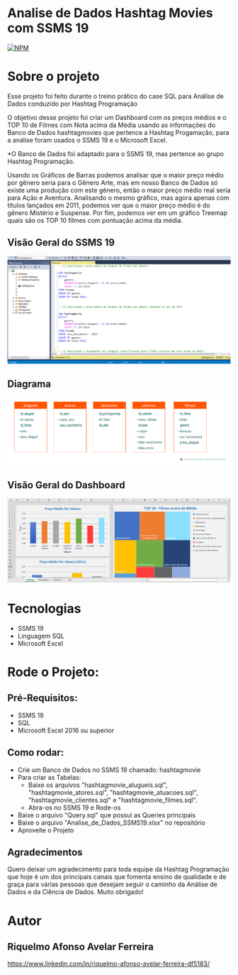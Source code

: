 # Analise de Dados Hashtag Movies com SSMS 19
[![NPM](https://img.shields.io/npm/l/react)](https://github.com/RiquelmoFerreira/Analise_de_Dados_com_SSMS19/blob/main/LICENSE)

# Sobre o projeto

Esse projeto foi feito durante o treino prático do case SQL para Análise de Dados conduzido por Hashtag Programação

O objetivo desse projeto foi criar um Dashboard com os preços médios e o TOP 10 de Filmes com Nota acima da Média usando as informações do Banco de Dados hashtagmovies que pertence a Hashtag Progamação, para a análise foram usados o SSMS 19 e o Microsoft Excel.

*O Banco de Dados foi adaptado para o SSMS 19, mas pertence ao grupo Hashtag Programação.

Usando os Gráficos de Barras podemos analisar que o maior preço médio por gênero seria para o Gênero Arte, mas em nosso Banco de Dados só existe uma produção com este gênero, então o maior preço médio real seria para Ação e Aventura. Analisando o mesmo gráfico, mas agora apenas com títulos lançados em 2011, podemos ver que o maior preço médio é do gênero Mistério e Suspense. Por fim, podemos ver em um gráfico Treemap quais são os TOP 10 filmes com pontuação acima da média.

## Visão Geral do SSMS 19
![SSMSGeral](https://github.com/RiquelmoFerreira/Analise_de_Dados_com_SSMS19/blob/main/SQL.png)

## Diagrama
![Diagrama](https://github.com/RiquelmoFerreira/Analise_de_Dados_com_SSMS19/blob/main/diagrama.png)

## Visão Geral do Dashboard
![DashboardGeral](https://github.com/RiquelmoFerreira/Analise_de_Dados_com_SSMS19/blob/main/Excel.png)

# Tecnologias
- SSMS 19
- Linguagem SQL
- Microsoft Excel

# Rode o Projeto:
## Pré-Requisitos:
- SSMS 19
- SQL
- Microsoft Excel 2016 ou superior

## Como rodar:
- Crie um Banco de Dados no SSMS 19 chamado: hashtagmovie
- Para criar as Tabelas:
  - Baixe os arquivos "hashtagmovie_alugueis.sql", "hashtagmovie_atores.sql", "hashtagmovie_atuacoes.sql", "hashtagmovie_clientes.sql" e "hashtagmovie_filmes.sql".
  - Abra-os no SSMS 19 e Rode-os
- Baixe o arquivo "Query.sql" que possui as Queries principais
- Baixe o arquivo "Analise_de_Dados_SSMS19.xlsx" no repositório
- Aproveite o Projeto

## Agradecimentos
Quero deixar um agradecimento para toda equipe da Hashtag Programação que hoje é um dos principais canais que fomenta ensino de qualidade e de graça para várias pessoas que desejam seguir o caminho da Análise de Dados e da Ciência de Dados. Muito obrigado!

# Autor
## Riquelmo Afonso Avelar Ferreira

https://www.linkedin.com/in/riquelmo-afonso-avelar-ferreira-df5183/
